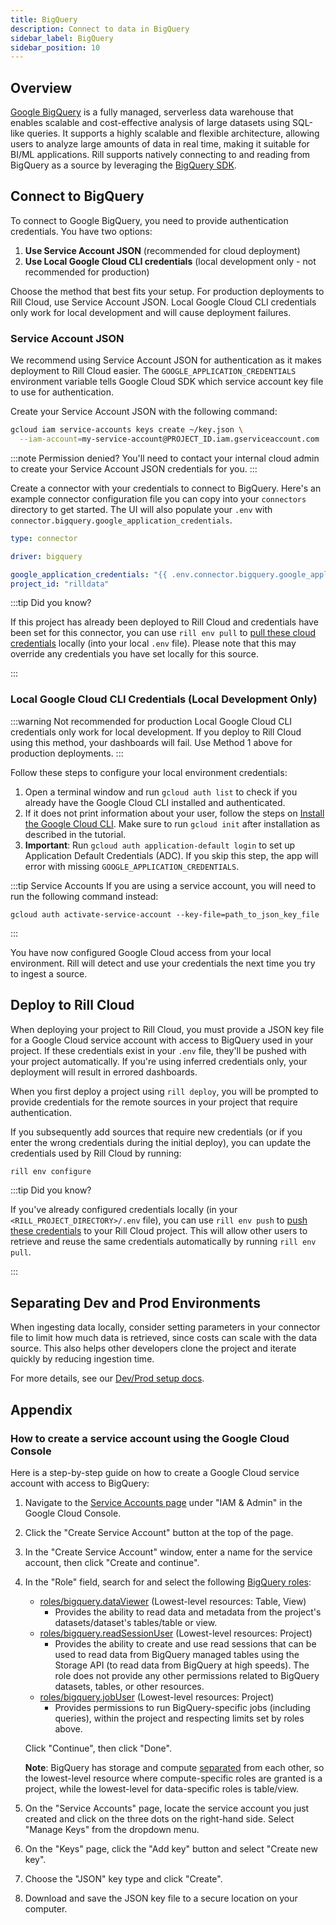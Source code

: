 ```yaml
---
title: BigQuery 
description: Connect to data in BigQuery
sidebar_label: BigQuery
sidebar_position: 10
---
```


<!-- WARNING: There are links to this page in source code. If you move it, find and replace the links and consider adding a redirect in docusaurus.config.js. -->

## Overview

[Google BigQuery](https://cloud.google.com/bigquery/docs) is a fully managed, serverless data warehouse that enables scalable and cost-effective analysis of large datasets using SQL-like queries. It supports a highly scalable and flexible architecture, allowing users to analyze large amounts of data in real time, making it suitable for BI/ML applications. Rill supports natively connecting to and reading from BigQuery as a source by leveraging the [BigQuery SDK](https://cloud.google.com/bigquery/docs/reference/libraries).



## Connect to BigQuery

To connect to Google BigQuery, you need to provide authentication credentials. You have two options:

1. **Use Service Account JSON** (recommended for cloud deployment)
2. **Use Local Google Cloud CLI credentials** (local development only - not recommended for production)

Choose the method that best fits your setup. For production deployments to Rill Cloud, use Service Account JSON. Local Google Cloud CLI credentials only work for local development and will cause deployment failures.

### Service Account JSON 

We recommend using Service Account JSON for authentication as it makes deployment to Rill Cloud easier. The `GOOGLE_APPLICATION_CREDENTIALS` environment variable tells Google Cloud SDK which service account key file to use for authentication.

Create your Service Account JSON with the following command:

```bash
gcloud iam service-accounts keys create ~/key.json \
  --iam-account=my-service-account@PROJECT_ID.iam.gserviceaccount.com
```

:::note Permission denied?
You'll need to contact your internal cloud admin to create your Service Account JSON credentials for you.
:::


Create a connector with your credentials to connect to BigQuery. Here's an example connector configuration file you can copy into your `connectors` directory to get started. The UI will also populate your `.env` with `connector.bigquery.google_application_credentials`.

```yaml
type: connector

driver: bigquery

google_application_credentials: "{{ .env.connector.bigquery.google_application_credentials }}"
project_id: "rilldata"
```

:::tip Did you know?

If this project has already been deployed to Rill Cloud and credentials have been set for this connector, you can use `rill env pull` to [pull these cloud credentials](/build/connectors/credentials/#rill-env-pull) locally (into your local `.env` file). Please note that this may override any credentials you have set locally for this source.

:::


### Local Google Cloud CLI Credentials (Local Development Only)

:::warning Not recommended for production
Local Google Cloud CLI credentials only work for local development. If you deploy to Rill Cloud using this method, your dashboards will fail. Use Method 1 above for production deployments.
:::

Follow these steps to configure your local environment credentials:

1. Open a terminal window and run `gcloud auth list` to check if you already have the Google Cloud CLI installed and authenticated.
2. If it does not print information about your user, follow the steps on [Install the Google Cloud CLI](https://cloud.google.com/sdk/docs/install-sdk). Make sure to run `gcloud init` after installation as described in the tutorial.
3. **Important**: Run `gcloud auth application-default login` to set up Application Default Credentials (ADC). If you skip this step, the app will error with missing `GOOGLE_APPLICATION_CREDENTIALS`.

:::tip Service Accounts
If you are using a service account, you will need to run the following command instead:
```
gcloud auth activate-service-account --key-file=path_to_json_key_file
```
:::

You have now configured Google Cloud access from your local environment. Rill will detect and use your credentials the next time you try to ingest a source.

## Deploy to Rill Cloud

When deploying your project to Rill Cloud, you must provide a JSON key file for a Google Cloud service account with access to BigQuery used in your project. If these credentials exist in your `.env` file, they'll be pushed with your project automatically. If you're using inferred credentials only, your deployment will result in errored dashboards.

When you first deploy a project using `rill deploy`, you will be prompted to provide credentials for the remote sources in your project that require authentication.

If you subsequently add sources that require new credentials (or if you enter the wrong credentials during the initial deploy), you can update the credentials used by Rill Cloud by running:
```bash
rill env configure
```

:::tip Did you know?

If you've already configured credentials locally (in your `<RILL_PROJECT_DIRECTORY>/.env` file), you can use `rill env push` to [push these credentials](/build/connectors/credentials#rill-env-push) to your Rill Cloud project. This will allow other users to retrieve and reuse the same credentials automatically by running `rill env pull`.

:::

## Separating Dev and Prod Environments

When ingesting data locally, consider setting parameters in your connector file to limit how much data is retrieved, since costs can scale with the data source. This also helps other developers clone the project and iterate quickly by reducing ingestion time.

For more details, see our [Dev/Prod setup docs](/build/connectors/templating).

## Appendix

### How to create a service account using the Google Cloud Console

Here is a step-by-step guide on how to create a Google Cloud service account with access to BigQuery:

1. Navigate to the [Service Accounts page](https://console.cloud.google.com/iam-admin/serviceaccounts) under "IAM & Admin" in the Google Cloud Console.

2. Click the "Create Service Account" button at the top of the page.

3. In the "Create Service Account" window, enter a name for the service account, then click "Create and continue".

4. In the "Role" field, search for and select the following [BigQuery roles](https://cloud.google.com/bigquery/docs/access-control): 
   - [roles/bigquery.dataViewer](https://cloud.google.com/bigquery/docs/access-control#bigquery.dataViewer) (Lowest-level resources: Table, View)
     - Provides the ability to read data and metadata from the project's datasets/dataset's tables/table or view.
   - [roles/bigquery.readSessionUser](https://cloud.google.com/bigquery/docs/access-control#bigquery.readSessionUser) (Lowest-level resources: Project)
     - Provides the ability to create and use read sessions that can be used to read data from BigQuery managed tables using the Storage API (to read data from BigQuery at high speeds). The role does not provide any other permissions related to BigQuery datasets, tables, or other resources.
   - [roles/bigquery.jobUser](https://cloud.google.com/bigquery/docs/access-control#bigquery.jobUser) (Lowest-level resources: Project)
     - Provides permissions to run BigQuery-specific jobs (including queries), within the project and respecting limits set by roles above.

   Click "Continue", then click "Done".

   **Note**: BigQuery has storage and compute [separated](https://cloud.google.com/blog/products/bigquery/separation-of-storage-and-compute-in-bigquery) from each other, so the lowest-level resource where compute-specific roles are granted is a project, while the lowest-level for data-specific roles is table/view.

5. On the "Service Accounts" page, locate the service account you just created and click on the three dots on the right-hand side. Select "Manage Keys" from the dropdown menu.

6. On the "Keys" page, click the "Add key" button and select "Create new key".

7. Choose the "JSON" key type and click "Create".

8. Download and save the JSON key file to a secure location on your computer.
